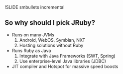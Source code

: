 !SLIDE smbullets incremental

## So why should I pick JRuby? ##

* Runs on many JVMs
	1. Android, WebOS, Symbian, NXT
	3. Hosting solutions without Ruby
* Runs Ruby as Java
	1. Integrate with Java Frameworks (SWT, Spring)
	2. Use enterprise-level Java libraries (JDBC)	
* JIT compiler and Hotspot for massive speed boosts

